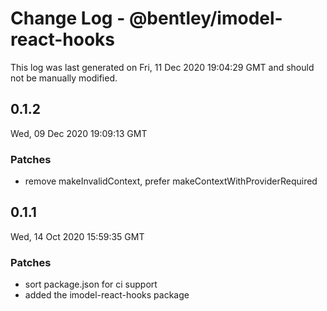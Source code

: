 # Change Log - @bentley/imodel-react-hooks

This log was last generated on Fri, 11 Dec 2020 19:04:29 GMT and should not be manually modified.

## 0.1.2
Wed, 09 Dec 2020 19:09:13 GMT

### Patches

- remove makeInvalidContext, prefer makeContextWithProviderRequired

## 0.1.1
Wed, 14 Oct 2020 15:59:35 GMT

### Patches

- sort package.json for ci support
- added the imodel-react-hooks package

